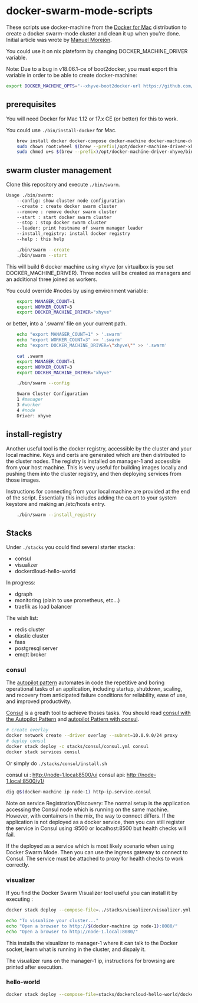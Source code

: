 # docker-swarm-mode-scripts

These scripts use docker-machine from the [Docker for Mac][1] distribution to
create a docker swarm-mode cluster and clean it up when you're done.
Initial article was wrote by [Manuel Morejón][2].

You could use it on nix plateform by changing DOCKER_MACHINE_DRIVER variable.

Note:
Due to a bug in v18.06.1-ce of boot2docker, you must export this variable in order to be able to create docker-machine:

```sh
export DOCKER_MACHINE_OPTS="--xhyve-boot2docker-url https://github.com/boot2docker/boot2docker/releases/download/v18.06.1-ce/boot2docker.iso"
```

## prerequisites

You will need Docker for Mac 1.12 or 17.x CE (or better) for this to work.

You could use `./bin/install-docker` for Mac.

```sh
    brew install docker docker-compose docker-machine docker-machine-driver-xhyve docker-machine-nfs xhyve
    sudo chown root:wheel $(brew --prefix)/opt/docker-machine-driver-xhyve/bin/docker-machine-driver-xhyve
    sudo chmod u+s $(brew --prefix)/opt/docker-machine-driver-xhyve/bin/docker-machine-driver-xhyve
```

## swarm cluster management

Clone this repository and execute `./bin/swarm`.

```sh
Usage ./bin/swarm:
    --config: show cluster node configuration
    --create : create docker swarm cluster
    --remove : remove docker swarm cluster
    --start : start docker swarm cluster
    --stop : stop docker swarm cluster
    --leader: print hostname of swarm manager leader
    --install_registry: install docker registry
    --help : this help
```

```sh
    ./bin/swarm --create
    ./bin/swarm --start
```

This will build 6 docker machine using xhyve (or virtualbox is you set DOCKER_MACHINE_DRIVER).
Three nodes will be created as managers and an additional three joined as workers.

You could override #nodes by using environment variable:

```sh
    export MANAGER_COUNT=1
    export WORKER_COUNT=3
    export DOCKER_MACHINE_DRIVER="xhyve"
```

or better, into a '.swarm' file on your current path.

```sh
    echo "export MANAGER_COUNT=1" > '.swarm'
    echo "export WORKER_COUNT=3" >> '.swarm'
    echo "export DOCKER_MACHINE_DRIVER=\"xhyve\"" >> '.swarm'

    cat .swarm
    export MANAGER_COUNT=1
    export WORKER_COUNT=3
    export DOCKER_MACHINE_DRIVER="xhyve"

    ./bin/swarm --config

    Swarm Cluster Configuration
    1 #manager
    3 #worker
    4 #node
    Driver: xhyve

```

## install-registry

Another useful tool is the docker registry, accessible by the cluster and your
local machine. Keys and certs are generated which are then distributed to the
cluster nodes. The registry is installed on manager-1 and accessible from your
host machine. This is very useful for building images locally and pushing them
into the cluster registry, and then deploying services from those images.

Instructions for connecting from your local machine are provided at the end of
the script. Essentially this includes adding the ca.crt to your system keystore
and making an /etc/hosts entry.

```sh
    ./bin/swarm --install_registry
```

## Stacks

Under `./stacks` you could find several starter stacks:

- consul
- visualizer
- dockerdloud-hello-world

In progress:

- dgraph
- monitoring (plain to use prometheus, etc...)
- traefik as load balancer

The wish list:

- redis cluster
- elastic cluster
- faas
- postgresql server
- emqtt broker

### consul

The [autopilot pattern][3] automates in code the repetitive and boring operational tasks of an application, including startup, shutdown, scaling, and recovery from anticipated failure conditions for reliability, ease of use, and improved productivity.

[Consul][5] is a greath tool to achieve thoses tasks. You should read [consul with the Autopilot Pattern][4] and
[autopilot Pattern with consul][6].

```sh
# create overlay
docker network create --driver overlay --subnet=10.0.9.0/24 proxy
# deploy consul
docker stack deploy -c stacks/consul/consul.yml consul
docker stack services consul
```

Or simply do `./stacks/consul/install.sh`

consul ui : http://node-1.local:8500/ui
consul api: http://node-1.local:8500/v1/

```sh
dig @$(docker-machine ip node-1) http-ip.service.consul
```

Note on service Registration/Discovery:
The normal setup is the application accessing the Consul node which is running on the same machine. 
However, with containers in the mix, the way to connect differs.
If the application is not deployed as a docker service, then you can still register the service in Consul using <node-ip>:8500 or localhost:8500 but health checks will fail.

If the deployed as a service which is most likely scenario when using Docker Swarm Mode.
Then you can use the ingress gateway to connect to Consul. The service must be attached to proxy for health checks to work correctly.

### visualizer

If you find the Docker Swarm Visualizer tool useful you can install it by
executing :

```sh
docker stack deploy --compose-file=../stacks/visualizer/visualizer.yml visualizer

echo "To visualize your cluster..."
echo "Open a browser to http://$(docker-machine ip node-1):8080/"
echo "Open a browser to http://node-1.local:8080/"
```

This installs the visualizer to manager-1 where it can talk to the Docker socket,
learn what is running in the cluster, and dispaly it.

The visualizer runs on the manager-1 ip, instructions for browsing are printed
after execution.

### hello-world

```sh
docker stack deploy --compose-file=stacks/dockercloud-hello-world/dockercloud-hello-world.yml dc-helloworld
```

[1]: https://docs.docker.com/docker-for-mac/
[2]: http://mmorejon.github.io/en/blog/docker-swarm-with-docker-machine-scripts/
[3]: http://autopilotpattern.io/
[4]: https://bhavik.io/2017/12/19/consul-with-docker-swarm-mode.html
[5]: https://hub.docker.com/_/consul/
[6]: https://github.com/sdelrio/consul
